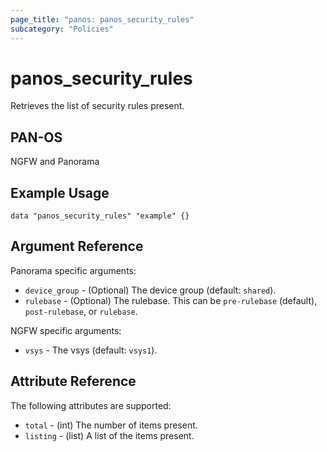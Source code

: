 ```yaml
---
page_title: "panos: panos_security_rules"
subcategory: "Policies"
---
```


# panos_security_rules

Retrieves the list of security rules present.


## PAN-OS

NGFW and Panorama


## Example Usage

```hcl
data "panos_security_rules" "example" {}
```


## Argument Reference

Panorama specific arguments:

* `device_group` - (Optional) The device group (default: `shared`).
* `rulebase` - (Optional) The rulebase.  This can be `pre-rulebase` (default),
  `post-rulebase`, or `rulebase`.

NGFW specific arguments:

* `vsys` - The vsys (default: `vsys1`).


## Attribute Reference

The following attributes are supported:

* `total` - (int) The number of items present.
* `listing` - (list) A list of the items present.
